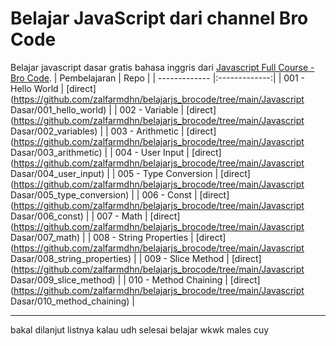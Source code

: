 # Belajar JavaScript dari channel Bro Code

  Belajar javascript dasar gratis bahasa inggris dari [Javascript Full Course - Bro Code](https://www.youtube.com/watch?v=8dWL3wF_OMw&t=9720s).
  | Pembelajaran        | Repo           |
  | ------------- |:-------------:|
  | 001 - Hello World      | [direct](https://github.com/zalfarmdhn/belajarjs_brocode/tree/main/Javascript Dasar/001_hello_world) | 
  | 002 - Variable      | [direct](https://github.com/zalfarmdhn/belajarjs_brocode/tree/main/Javascript Dasar/002_variables) | 
  | 003 - Arithmetic      | [direct](https://github.com/zalfarmdhn/belajarjs_brocode/tree/main/Javascript Dasar/003_arithmetic) | 
  | 004 - User Input      | [direct](https://github.com/zalfarmdhn/belajarjs_brocode/tree/main/Javascript Dasar/004_user_input) | 
  | 005 - Type Conversion      | [direct](https://github.com/zalfarmdhn/belajarjs_brocode/tree/main/Javascript Dasar/005_type_conversion) | 
  | 006 - Const      | [direct](https://github.com/zalfarmdhn/belajarjs_brocode/tree/main/Javascript Dasar/006_const) | 
  | 007 - Math      | [direct](https://github.com/zalfarmdhn/belajarjs_brocode/tree/main/Javascript Dasar/007_math) | 
  | 008 - String Properties      | [direct](https://github.com/zalfarmdhn/belajarjs_brocode/tree/main/Javascript Dasar/008_string_properties) | 
  | 009 - Slice Method      | [direct](https://github.com/zalfarmdhn/belajarjs_brocode/tree/main/Javascript Dasar/009_slice_method) | 
  | 010 - Method Chaining      | [direct](https://github.com/zalfarmdhn/belajarjs_brocode/tree/main/Javascript Dasar/010_method_chaining) | 
  
  ___
  
  bakal dilanjut listnya kalau udh selesai belajar wkwk males cuy
